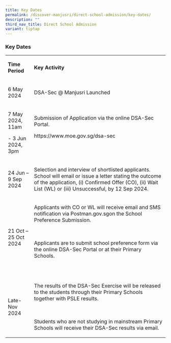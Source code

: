 ```yaml
---
title: Key Dates
permalink: /discover-manjusri/direct-school-admission/key-dates/
description: ""
third_nav_title: Direct School Admission
variant: tiptap
---
```

<h3><strong>Key Dates</strong></h3>
<table style="minWidth: 50px">
<colgroup>
<col>
<col>
</colgroup>
<tbody>
<tr>
<td rowspan="1" colspan="1">
<p><strong>Time Period</strong>
</p>
</td>
<td rowspan="1" colspan="1">
<p><strong>Key Activity</strong>
</p>
</td>
</tr>
<tr>
<td rowspan="1" colspan="1">
<p>6 May 2024</p>
</td>
<td rowspan="1" colspan="1">
<p>DSA-Sec @ Manjusri Launched</p>
</td>
</tr>
<tr>
<td rowspan="1" colspan="1">
<p>7 May 2024, 11am</p>
<p>- 3 Jun 2024, 3pm</p>
</td>
<td rowspan="1" colspan="1">
<p>Submission of Application via the online DSA-Sec Portal.</p>
<p><a rel="noopener noreferrer nofollow" target="_blank">https://www.moe.gov.sg/dsa-sec</a>
</p>
<p>&nbsp;</p>
</td>
</tr>
<tr>
<td rowspan="1" colspan="1">
<p>24 Jun – 9 Sep 2024</p>
</td>
<td rowspan="1" colspan="1">
<p>Selection and interview of shortlisted applicants. School will email or
issue a letter stating the outcome of the application, (i) Confirmed Offer
(CO), (ii) Wait List (WL) or (iii) Unsuccessful, by 12 Sep 2024.</p>
</td>
</tr>
<tr>
<td rowspan="1" colspan="1">
<p>21 Oct – 25 Oct 2024</p>
</td>
<td rowspan="1" colspan="1">
<p>Applicants with CO or WL will receive email and SMS notification via
<a rel="noopener noreferrer nofollow" target="_blank">Postman.gov.sg</a>on the School Preference Submission.</p>
<p>&nbsp;</p>
<p>Applicants are to submit school preference form via the online DSA-Sec
Portal or at their Primary Schools.</p>
<p>&nbsp;</p>
</td>
</tr>
<tr>
<td rowspan="1" colspan="1">
<p>Late-Nov 2024</p>
</td>
<td rowspan="1" colspan="1">
<p>The results of the DSA-Sec Exercise will be released to the students through
their Primary Schools together with PSLE results.</p>
<p>&nbsp;</p>
<p>Students who are not studying in mainstream Primary Schools will receive
their DSA-Sec results via email.</p>
</td>
</tr>
</tbody>
</table>
<p></p>